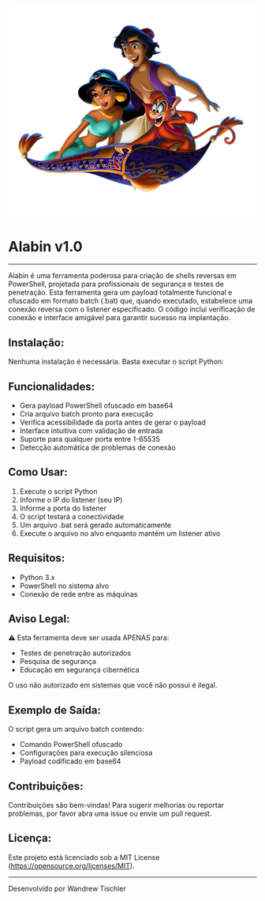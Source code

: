 
<img src="https://github.com/wandrewtischlerx/alabin/blob/main/Aladdin.png?raw=true" alt="Alabin v1.0">

<h1>Alabin v1.0</h1>

---

Alabin é uma ferramenta poderosa para criação de shells reversas em PowerShell, projetada para profissionais de segurança e testes de penetração. Esta ferramenta gera um payload totalmente funcional e ofuscado em formato batch (.bat) que, quando executado, estabelece uma conexão reversa com o listener especificado. O código inclui verificação de conexão e interface amigável para garantir sucesso na implantação.

<h2>Instalação:</h2>

Nenhuma instalação é necessária. Basta executar o script Python:


<h2>Funcionalidades:</h2>

- Gera payload PowerShell ofuscado em base64
- Cria arquivo batch pronto para execução
- Verifica acessibilidade da porta antes de gerar o payload
- Interface intuitiva com validação de entrada
- Suporte para qualquer porta entre 1-65535
- Detecção automática de problemas de conexão

<h2>Como Usar:</h2>

1. Execute o script Python
2. Informe o IP do listener (seu IP)
3. Informe a porta do listener
4. O script testará a conectividade
5. Um arquivo .bat será gerado automaticamente
6. Execute o arquivo no alvo enquanto mantém um listener ativo

<h2>Requisitos:</h2>

- Python 3.x
- PowerShell no sistema alvo
- Conexão de rede entre as máquinas

<h2>Aviso Legal:</h2>

⚠️ Esta ferramenta deve ser usada APENAS para:
- Testes de penetração autorizados
- Pesquisa de segurança
- Educação em segurança cibernética

O uso não autorizado em sistemas que você não possui é ilegal.

<h2>Exemplo de Saída:</h2>

O script gera um arquivo batch contendo:
- Comando PowerShell ofuscado
- Configurações para execução silenciosa
- Payload codificado em base64

<h2>Contribuições:</h2>

Contribuições são bem-vindas! Para sugerir melhorias ou reportar problemas, por favor abra uma issue ou envie um pull request.

<h2>Licença:</h2>

Este projeto está licenciado sob a MIT License (https://opensource.org/licenses/MIT).

---

Desenvolvido por Wandrew Tischler
